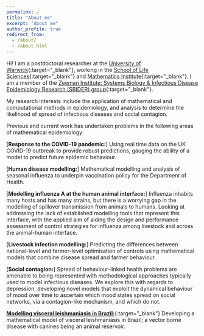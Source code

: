 ```yaml
---
permalink: /
title: "About me"
excerpt: "About me"
author_profile: true
redirect_from:
  - /about/
  - /about.html
---
```


[Warwick_link]: https://www2.warwick.ac.uk/
[SLS_link]: https://warwick.ac.uk/fac/sci/lifesci/
[WMI_link]: https://www2.warwick.ac.uk/fac/sci/maths/
[SBIDER_link]: https://www2.warwick.ac.uk/fac/cross_fac/zeeman_institute/
[MK-link]: https://www2.warwick.ac.uk/fac/sci/maths/people/staff/matt_keeling/


Hi! I am a postdoctoral researcher at the [University of Warwick][Warwick_link]{:target="_blank"}, working in the [School of Life Sciences][SLS_link]{:target="_blank"} and [Mathematics Institute][WMI_link]{:target="_blank"}. I am a member of the [Zeeman Institute: Systems Biology & Infectious Disease Epidemiology Research (SBIDER) group][SBIDER_link]{:target="_blank"}.

My research interests include the application of mathematical and computational methods in epidemiology, and analysis to determine the likelihood of spread of infectious diseases and social contagion.

Previous and current work has undertaken problems in the following areas of mathematical epidemiology:

[**Response to the COVID-19 pandemic:**] Using real time data on the UK COVID-19 outbreak to provide robust predictions, gauging the ability of a model to predict future epidemic behaviour.

[**Human disease modelling:**] Mathematical modelling and analysis of seasonal influenza to underpin vaccination policy for the Department of Health.

[**Modelling influenza A at the human animal interface:**] Influenza inhabits many hosts and has many strains, but there is a worrying gap in the modelling of spillover transmission from animals to humans. Looking at addressing the lack of established modelling tools that represent this interface, with the applied aim of aiding the design and performance assessment of control strategies for influenza among livestock and across the animal-human interface.

[**Livestock infection modelling:**] Predicting the differences between national-level and farmer-level optimisation of controls using mathematical models that combine disease spread and farmer behaviour.

[**Social contagion:**] Spread of behaviour-linked health problems are amenable to being represented with methodological approaches typically used to model infectious diseases. We explore this with regards to depression, developing novel models that exploit the dynamical behaviour of mood over time to ascertain which mood states spread on social networks, via a contagion-like mechanism, and which do not.

[**Modelling visceral leishmaniasis in Brazil:**](research/leishmaniasis.md ){:target="_blank"} Developing a mathematical model of visceral leishmaniasis in Brazil; a vector borne disease with canines being an animal reservoir.
